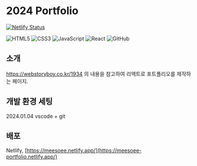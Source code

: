 # 2024 Portfolio
[![Netlify Status](https://api.netlify.com/api/v1/badges/b85ea7cd-edf8-4e7b-8645-e640c7b6bdc2/deploy-status)](https://app.netlify.com/sites/meesoee/deploys)

![HTML5](https://img.shields.io/badge/html5-%23E34F26.svg?style=for-the-badge&logo=html5&logoColor=white)
![CSS3](https://img.shields.io/badge/css3-%231572B6.svg?style=for-the-badge&logo=css3&logoColor=white)
![JavaScript](https://img.shields.io/badge/javascript-%23323330.svg?style=for-the-badge&logo=javascript&logoColor=%23F7DF1E)
![React](https://img.shields.io/badge/react-%2320232a.svg?style=for-the-badge&logo=react&logoColor=%2361DAFB)
![GitHub](https://img.shields.io/badge/github-%23121011.svg?style=for-the-badge&logo=github&logoColor=white)

## 소개
https://webstoryboy.co.kr/1934 의 내용을 참고하여 리액트로 포트폴리오를 제작하는 페이지.

## 개발 환경 세팅
2024.01.04 vscode + git

## 배포
Netlify, [https://meesoee.netlify.app/](https://meesoee-portfolio.netlify.app/)
